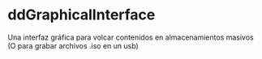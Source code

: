 # ddGraphicalInterface
Una interfaz gráfica para volcar contenidos en almacenamientos masivos (O para grabar archivos .iso en un usb)

